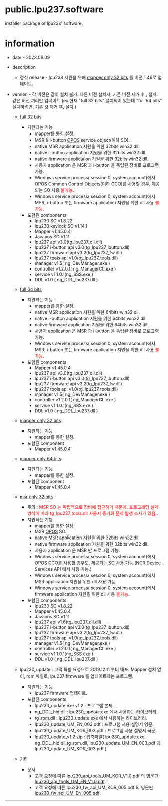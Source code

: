 # public.lpu237.software
installer package of lpu23x' software.

# information
* date - 2023.08.09
* description
  * 정식 release - lpu238 지원을 위해 [mapper only 32 bits](./mapper_only/x86/lpu237_mapper_only_1_46_0.msi) 를 버전 1.46로 업데이트.
 

* version - 각 버전은 같이 설치 불가. 다른 버전 설치시, 기존 버전 제거 후 , 설치. 같은 버전 끼리만 업데이트.(ex 현재 "full 32 bits" 설치되어 있는데 "full 64 bits" 설치하려면, 기존 것 제거 후, 설치.)
  * [full 32 bits](./full/x86/lp230_1_8_66.msi)
    - 지원되는 기능
      - mapper를 통한 설정.
      - MSR & i-button [OPOS](http://monroecs.com/index.htm) service object(이하 SO).
      - native MSR application 지원을 위한 32bits win32 dll.
      - native i-button application 지원을 위한 32bits win32 dll.
      - native firmware application 지원을 위한 32bits win32 dll.
      - 사용자 application 은 MSR 과 i-button 을 독립된 장비로 프로그램 가능.
      - Windows service process( session 0, system account)에서 OPOS Common Control Objects(이하 CCO)를 사용할 경우, 제공되는 SO 사용 <span style="color:red">불가능</span>.
      - Windows service process( session 0, system account)에서 MSR, i-button 또는 firmware application 지원을 위한 dll 사용 <span style="color:red">불가능</span>.
    - 포함된 components
      - lpu230 SO v1.8.22
      - lpu230 keylock SO v1.14.1
      - Mapper v1.45.0.4
      - Javapos SO v1.11
      - lpu237 api v3.0(tg_lpu237_dll.dll)
      - lpu237 i-button api v3.0(tg_lpu237_ibutton.dll)
      - lpu237 firmware api v3.2(tg_lpu237_fw.dll)
      - lpu237 tools api v1.0(tg_lpu237_tools.dll)
      - manager v1.5( ng_DevManager.exe )
      - controller v1.2.0.1( ng_ManagerCtl.exe )
      - service v1.1.0.1(ng_SSS.exe )
      - DDL v1.0 ( ng_DDL_lpu237.dll )
  * [full 64 bits](./full/x64/lpu230_x64_1_8_66.msi)
    - 지원되는 기능
      - mapper를 통한 설정.
      - native MSR application 지원을 위한 64bits win32 dll.
      - native i-button application 지원을 위한 64bits win32 dll.
      - native firmware application 지원을 위한 64bits win32 dll.
      - 사용자 application 은 MSR 과 i-button 을 독립된 장비로 프로그램 가능.
      - Windows service process( session 0, system account)에서 MSR, i-button 또는 firmware application 지원을 위한 dll 사용 <span style="color:red">불가능</span>.
    - 포함된 components
      - Mapper v1.45.0.4
      - lpu237 api v3.0(tg_lpu237_dll.dll)
      - lpu237 i-button api v3.0(tg_lpu237_ibutton.dll)
      - lpu237 firmware api v3.2(tg_lpu237_fw.dll)
      - lpu237 tools api v1.0(tg_lpu237_tools.dll)
      - manager v1.5( ng_DevManager.exe )
      - controller v1.2.0.1( ng_ManagerCtl.exe )
      - service v1.1.0.1(ng_SSS.exe )
      - DDL v1.0 ( ng_DDL_lpu237.dll )
  * [mapper only 32 bits](./mapper_only/x86/lpu237_mapper_only_1_46_0.msi)
    - 지원되는 기능
      - mapper를 통한 설정.
    - 포함된 component
      - Mapper v1.45.0.4
  * [mapper only 64 bits](./mapper_only/x64/lpu237_mapper_only_x64_1_45_0.msi)
    - 지원되는 기능
      - mapper를 통한 설정.
    - 포함된 component
      - Mapper v1.45.0.4
  * [msr only 32 bits](./msr_only/x86/lpu230_msr_only_1_8_66.msi)
    - 주의 : <span style="color:red">MSR SO 는 독립적으로 장비에 접근하기 때문에, 프로그래밍 설계방식에 따라 tg_lpu237_tools.dll 사용시 동기화 문제 발생 소지가 있음.</span>.
    - 지원되는 기능
      - mapper를 통한 설정.
      - MSR [OPOS](http://monroecs.com/index.htm) SO.
      - native MSR application 지원을 위한 32bits win32 dll.
      - native firmware application 지원을 위한 32bits win32 dll.
      - 사용자 application 은 MSR 만 프로그램 가능.
      - Windows service process( session 0, system account)에서 OPOS CCO를 사용할 경우도, 제공되는 SO 사용 가능.(NCR Device Services API 에서 사용 가능.)
      - Windows service process( session 0, system account)에서 MSR application 지원을 위한 dll 사용 가능.
      - Windows service process( session 0, system account)에서 firmware application 지원을 위한 dll 사용 <span style="color:red">불가능</span>.
    - 포함된 components
      - lpu230 SO v1.8.22
      - Mapper v1.45.0.4
      - Javapos SO v1.11
      - lpu237 api v1.6(tg_lpu237_dll.dll)
      - lpu237 i-button api v3.0(tg_lpu237_ibutton.dll)
      - lpu237 firmware api v3.2(tg_lpu237_fw.dll)
      - lpu237 tools api v1.0(tg_lpu237_tools.dll)
      - manager v1.5( ng_DevManager.exe )
      - controller v1.2.0.1( ng_ManagerCtl.exe )
      - service v1.1.0.1(ng_SSS.exe )
      - DDL v1.0 ( ng_DDL_lpu237.dll )
  * lpu230_update : 고객 특별 요청으로 2019.12.11 부터 배포. Mapper 설치 없이, rom 파일로, lpu237 firmware 를 업데이트하는 프로그램.
    - 지원되는 기능
      - lpu237 firmware 업데이트.
    - 포함된 components
	    - lpu230_update.exe v1.2 : 프로그램 본체.
	    - ng_DDL_hid.dll :  lpu230_update.exe 에서 사용하는 라이브러리.
	    - tg_rom.dll  :  lpu230_update.exe 에서 사용하는 라이브러리.
	    - lpu230_update_UM_EN_003.pdf : 프로그램 사용 설명서 영문.
	    - lpu230_update_UM_KOR_003.pdf : 프로그램 사용 설명서 국문.
      - lpu230_update_v1.2.zip : 압축파일( lpu230_update.exe, ng_DDL_hid.dll,tg_rom.dll, lpu230_update_UM_EN_003.pdf 과 lpu230_update_UM_KOR_003.pdf )

  * 기타
    - 문서
      - 고객 요청에 따른 lpu230_api_tools_UM_KOR_V1.0.pdf 의 영문판 [lpu230_api_tools_UM_EN_V1.0.pdf](./doc/lpu230_api_tools_UM_EN_V1.0.pdf).
      - 고객 요청에 따른 lpu230_fw_api_UM_KOR_005.pdf 의 영문판 [lpu230_fw_api_UM_EN_005.pdf](./doc/lpu230_fw_api_UM_EN_005.pdf).
-----------

    